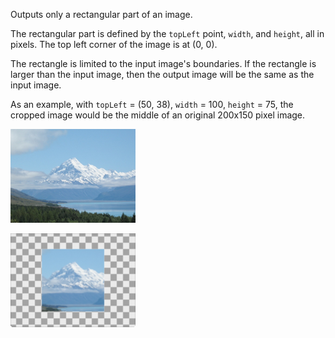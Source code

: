 Outputs only a rectangular part of an image. 

The rectangular part is defined by the `topLeft` point, `width`, and `height`, all in pixels. The top left corner of the image is at (0, 0). 

The rectangle is limited to the input image's boundaries. If the rectangle is larger than the input image, then the output image will be the same as the input image. 

As an example, with `topLeft` = (50, 38), `width` = 100, `height` = 75, the cropped image would be the middle of an original 200x150 pixel image. 

![](mountains.png)

![](crop.png)

